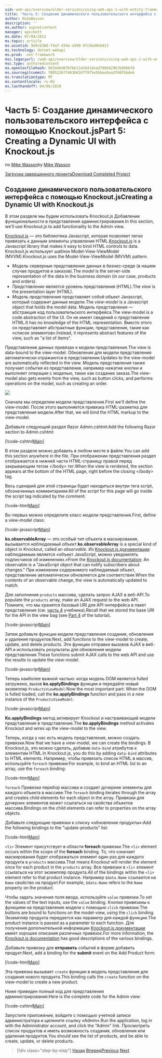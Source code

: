 ```yaml
---
uid: web-api/overview/older-versions/using-web-api-1-with-entity-framework-5/using-web-api-with-entity-framework-part-5
title: 'Часть 5: Создание динамического пользовательского интерфейса с помощью Knockout.js | Документы Microsoft'
author: MikeWasson
description: ''
ms.author: aspnetcontent
manager: wpickett
ms.date: 07/04/2012
ms.topic: article
ms.assetid: 9d9cb3b0-f4a7-434e-a508-9fc0ad0eb813
ms.technology: dotnet-webapi
ms.prod: .net-framework
msc.legacyurl: /web-api/overview/older-versions/using-web-api-1-with-entity-framework-5/using-web-api-with-entity-framework-part-5
msc.type: authoredcontent
ms.openlocfilehash: b63446d076fbb1143641dead788042967b996bf8
ms.sourcegitcommit: f8852267f463b62d7f975e56bea9aa3f68fbbdeb
ms.translationtype: MT
ms.contentlocale: ru-RU
ms.lasthandoff: 04/06/2018
---
```

<a name="part-5-creating-a-dynamic-ui-with-knockoutjs"></a><span data-ttu-id="a3654-102">Часть 5: Создание динамического пользовательского интерфейса с помощью Knockout.js</span><span class="sxs-lookup"><span data-stu-id="a3654-102">Part 5: Creating a Dynamic UI with Knockout.js</span></span>
====================
<span data-ttu-id="a3654-103">по [Mike Wasson](https://github.com/MikeWasson)</span><span class="sxs-lookup"><span data-stu-id="a3654-103">by [Mike Wasson](https://github.com/MikeWasson)</span></span>

[<span data-ttu-id="a3654-104">Загрузка завершенного проекта</span><span class="sxs-lookup"><span data-stu-id="a3654-104">Download Completed Project</span></span>](http://code.msdn.microsoft.com/ASP-NET-Web-API-with-afa30545)

## <a name="creating-a-dynamic-ui-with-knockoutjs"></a><span data-ttu-id="a3654-105">Создание динамического пользовательского интерфейса с помощью Knockout.js</span><span class="sxs-lookup"><span data-stu-id="a3654-105">Creating a Dynamic UI with Knockout.js</span></span>

<span data-ttu-id="a3654-106">В этом разделе мы будем использовать Knockout.js Добавление функциональности в представления администрирования.</span><span class="sxs-lookup"><span data-stu-id="a3654-106">In this section, we'll use Knockout.js to add functionality to the Admin view.</span></span>

<span data-ttu-id="a3654-107">[Knockout.js](http://knockoutjs.com/) — это библиотека Javascript, которая позволяет легко привязать к данным элементы управления HTML.</span><span class="sxs-lookup"><span data-stu-id="a3654-107">[Knockout.js](http://knockoutjs.com/) is a Javascript library that makes it easy to bind HTML controls to data.</span></span> <span data-ttu-id="a3654-108">Knockout.js использует шаблон Model-View-ViewModel (MVVM).</span><span class="sxs-lookup"><span data-stu-id="a3654-108">Knockout.js uses the Model-View-ViewModel (MVVM) pattern.</span></span>

- <span data-ttu-id="a3654-109">*Модель* серверные представление данных в бизнес-среде (в нашем случае продуктов и заказов).</span><span class="sxs-lookup"><span data-stu-id="a3654-109">The *model* is the server-side representation of the data in the business domain (in our case, products and orders).</span></span>
- <span data-ttu-id="a3654-110">*Представление* является уровень представления (HTML).</span><span class="sxs-lookup"><span data-stu-id="a3654-110">The *view* is the presentation layer (HTML).</span></span>
- <span data-ttu-id="a3654-111">*Модель представления* представляет собой объект Javascript, который содержит данные модели.</span><span class="sxs-lookup"><span data-stu-id="a3654-111">The *view-model* is a Javascript object that holds the model data.</span></span> <span data-ttu-id="a3654-112">Модель представления — абстракция код пользовательского интерфейса.</span><span class="sxs-lookup"><span data-stu-id="a3654-112">The view-model is a code abstraction of the UI.</span></span> <span data-ttu-id="a3654-113">Он не имеет сведений о представление HTML.</span><span class="sxs-lookup"><span data-stu-id="a3654-113">It has no knowledge of the HTML representation.</span></span> <span data-ttu-id="a3654-114">Вместо этого он представляет абстрактные функции, представления, такие как «список элементов».</span><span class="sxs-lookup"><span data-stu-id="a3654-114">Instead, it represents abstract features of the view, such as "a list of items".</span></span>

<span data-ttu-id="a3654-115">Представление данных привязан к модели представления.</span><span class="sxs-lookup"><span data-stu-id="a3654-115">The view is data-bound to the view-model.</span></span> <span data-ttu-id="a3654-116">Обновления для модели представления автоматически отражаются в представлении.</span><span class="sxs-lookup"><span data-stu-id="a3654-116">Updates to the view-model are automatically reflected in the view.</span></span> <span data-ttu-id="a3654-117">Модель представления также получает события из представления, например нажатие кнопки и выполняет операции с моделью, таких как создание заказа.</span><span class="sxs-lookup"><span data-stu-id="a3654-117">The view-model also gets events from the view, such as button clicks, and performs operations on the model, such as creating an order.</span></span>

![](using-web-api-with-entity-framework-part-5/_static/image1.png)

<span data-ttu-id="a3654-118">Сначала мы определим модели представления.</span><span class="sxs-lookup"><span data-stu-id="a3654-118">First we'll define the view-model.</span></span> <span data-ttu-id="a3654-119">После этого выполняется привязка HTML-разметка для представления модели.</span><span class="sxs-lookup"><span data-stu-id="a3654-119">After that, we will bind the HTML markup to the view-model.</span></span>

<span data-ttu-id="a3654-120">Добавьте следующий раздел Razor Admin.cshtml:</span><span class="sxs-lookup"><span data-stu-id="a3654-120">Add the following Razor section to Admin.cshtml:</span></span>

[!code-cshtml[Main](using-web-api-with-entity-framework-part-5/samples/sample1.cshtml)]

<span data-ttu-id="a3654-121">В этом разделе можно добавить в любом месте в файле.</span><span class="sxs-lookup"><span data-stu-id="a3654-121">You can add this section anywhere in the file.</span></span> <span data-ttu-id="a3654-122">При отображении представления раздел отображается в нижней части HTML-страницу правой перед закрывающим тегом &lt;/body&gt; тег.</span><span class="sxs-lookup"><span data-stu-id="a3654-122">When the view is rendered, the section appears at the bottom of the HTML page, right before the closing &lt;/body&gt; tag.</span></span>

<span data-ttu-id="a3654-123">Весь сценарий для этой страницы будет находиться внутри тега script, обозначенных комментарием:</span><span class="sxs-lookup"><span data-stu-id="a3654-123">All of the script for this page will go inside the script tag indicated by the comment:</span></span>

[!code-html[Main](using-web-api-with-entity-framework-part-5/samples/sample2.html)]

<span data-ttu-id="a3654-124">Во-первых можно определите класс модели представления.</span><span class="sxs-lookup"><span data-stu-id="a3654-124">First, define a view-model class:</span></span>

[!code-javascript[Main](using-web-api-with-entity-framework-part-5/samples/sample3.js)]

<span data-ttu-id="a3654-125">**ko.observableArray** — это особый тип объекта в маскирования, вызывается *наблюдаемый объект*.</span><span class="sxs-lookup"><span data-stu-id="a3654-125">**ko.observableArray** is a special kind of object in Knockout, called an *observable*.</span></span> <span data-ttu-id="a3654-126">Из [Knockout.js документации](http://knockoutjs.com/documentation/observables.html): наблюдаемым является «объект JavaScript, можно уведомлять подписчиков об изменениях.»</span><span class="sxs-lookup"><span data-stu-id="a3654-126">From the [Knockout.js documentation](http://knockoutjs.com/documentation/observables.html): An observable is a "JavaScript object that can notify subscribers about changes."</span></span> <span data-ttu-id="a3654-127">При изменении содержимого наблюдаемый объект, представление автоматически обновляется для соответствия.</span><span class="sxs-lookup"><span data-stu-id="a3654-127">When the contents of an observable change, the view is automatically updated to match.</span></span>

<span data-ttu-id="a3654-128">Для заполнения `products` массива, сделать запрос AJAX в веб-API.</span><span class="sxs-lookup"><span data-stu-id="a3654-128">To populate the `products` array, make an AJAX request to the web API.</span></span> <span data-ttu-id="a3654-129">Помните, что мы хранятся базовый URI для API-интерфейса в пакет представления (см. [часть 4](using-web-api-with-entity-framework-part-4.md) учебника).</span><span class="sxs-lookup"><span data-stu-id="a3654-129">Recall that we stored the base URI for the API in the view bag (see [Part 4](using-web-api-with-entity-framework-part-4.md) of the tutorial).</span></span>

[!code-javascript[Main](using-web-api-with-entity-framework-part-5/samples/sample4.js?highlight=5)]

<span data-ttu-id="a3654-130">Затем добавьте функции модели представления создания, обновления и удаления продуктов.</span><span class="sxs-lookup"><span data-stu-id="a3654-130">Next, add functions to the view-model to create, update, and delete products.</span></span> <span data-ttu-id="a3654-131">Эти функции отправки вызовов AJAX в веб-API и использовать результаты для обновления модели представления.</span><span class="sxs-lookup"><span data-stu-id="a3654-131">These functions submit AJAX calls to the web API and use the results to update the view-model.</span></span>

[!code-javascript[Main](using-web-api-with-entity-framework-part-5/samples/sample5.js?highlight=7)]

<span data-ttu-id="a3654-132">Теперь наиболее важной частью: когда модель DOM является fulled загружено, вызов **ko.applyBindings** функции и передайте новый экземпляр `ProductsViewModel`:</span><span class="sxs-lookup"><span data-stu-id="a3654-132">Now the most important part: When the DOM is fulled loaded, call the **ko.applyBindings** function and pass in a new instance of the `ProductsViewModel`:</span></span>

[!code-javascript[Main](using-web-api-with-entity-framework-part-5/samples/sample6.js)]

<span data-ttu-id="a3654-133">**Ko.applyBindings** метод активирует Knockout и настраивающий модели представления в представление.</span><span class="sxs-lookup"><span data-stu-id="a3654-133">The **ko.applyBindings** method activates Knockout and wires up the view-model to the view.</span></span>

<span data-ttu-id="a3654-134">Теперь, когда у нас есть модель представления, можно создать привязки.</span><span class="sxs-lookup"><span data-stu-id="a3654-134">Now that we have a view-model, we can create the bindings.</span></span> <span data-ttu-id="a3654-135">В Knockout.js, это можно сделать, добавив `data-bind` атрибутов к элементам HTML.</span><span class="sxs-lookup"><span data-stu-id="a3654-135">In Knockout.js, you do this by adding `data-bind` attributes to HTML elements.</span></span> <span data-ttu-id="a3654-136">Например, чтобы привязать список HTML в массив, используйте `foreach` привязки:</span><span class="sxs-lookup"><span data-stu-id="a3654-136">For example, to bind an HTML list to an array, use the `foreach` binding:</span></span>

[!code-html[Main](using-web-api-with-entity-framework-part-5/samples/sample7.html?highlight=1)]

<span data-ttu-id="a3654-137">`foreach` Привязки перебор массива и создает дочерние элементы для каждого объекта в массиве.</span><span class="sxs-lookup"><span data-stu-id="a3654-137">The `foreach` binding iterates through the array and creates child elements for each object in the array.</span></span> <span data-ttu-id="a3654-138">Привязки для дочерних элементов может ссылаться на свойства объектов массива.</span><span class="sxs-lookup"><span data-stu-id="a3654-138">Bindings on the child elements can refer to properties on the array objects.</span></span>

<span data-ttu-id="a3654-139">Добавьте следующие привязки к списку «обновление продукты»:</span><span class="sxs-lookup"><span data-stu-id="a3654-139">Add the following bindings to the "update-products" list:</span></span>

[!code-html[Main](using-web-api-with-entity-framework-part-5/samples/sample8.html)]

<span data-ttu-id="a3654-140">`<li>` Элемент присутствует в области **foreach** привязки.</span><span class="sxs-lookup"><span data-stu-id="a3654-140">The `<li>` element occurs within the scope of the **foreach** binding.</span></span> <span data-ttu-id="a3654-141">То, что означает маскирования будет отображаться элемент один раз для каждого продукта в `products` массива.</span><span class="sxs-lookup"><span data-stu-id="a3654-141">That means Knockout will render the element once for each product in the `products` array.</span></span> <span data-ttu-id="a3654-142">Все привязки в `<li>` элемент ссылаться на этот экземпляр продукта.</span><span class="sxs-lookup"><span data-stu-id="a3654-142">All of the bindings within the `<li>` element refer to that product instance.</span></span> <span data-ttu-id="a3654-143">Например `$data.Name` ссылается на `Name` свойство на продукт.</span><span class="sxs-lookup"><span data-stu-id="a3654-143">For example, `$data.Name` refers to the `Name` property on the product.</span></span>

<span data-ttu-id="a3654-144">Чтобы задать значения поля ввода, используйте `value` привязки.</span><span class="sxs-lookup"><span data-stu-id="a3654-144">To set the values of the text inputs, use the `value` binding.</span></span> <span data-ttu-id="a3654-145">Кнопки привязаны к функциям на представление модели с помощью `click` привязки.</span><span class="sxs-lookup"><span data-stu-id="a3654-145">The buttons are bound to functions on the model-view, using the `click` binding.</span></span> <span data-ttu-id="a3654-146">Экземпляр продукта передается как параметр для каждой функции.</span><span class="sxs-lookup"><span data-stu-id="a3654-146">The product instance is passed as a parameter to each function.</span></span> <span data-ttu-id="a3654-147">Для получения дополнительной информации [Knockout.js документации](http://knockoutjs.com/documentation/observables.html) имеет хорошее описания различных привязок.</span><span class="sxs-lookup"><span data-stu-id="a3654-147">For more information, the [Knockout.js documentation](http://knockoutjs.com/documentation/observables.html) has good descriptions of the various bindings.</span></span>

<span data-ttu-id="a3654-148">Добавьте привязку для **отправить** событий в форме добавить продукт:</span><span class="sxs-lookup"><span data-stu-id="a3654-148">Next, add a binding for the **submit** event on the Add Product form:</span></span>

[!code-html[Main](using-web-api-with-entity-framework-part-5/samples/sample9.html)]

<span data-ttu-id="a3654-149">Эта привязка вызывает `create` функции в модель представления для создания нового продукта.</span><span class="sxs-lookup"><span data-stu-id="a3654-149">This binding calls the `create` function on the view-model to create a new product.</span></span>

<span data-ttu-id="a3654-150">Ниже приведен полный код для представления администрирования:</span><span class="sxs-lookup"><span data-stu-id="a3654-150">Here is the complete code for the Admin view:</span></span>

[!code-cshtml[Main](using-web-api-with-entity-framework-part-5/samples/sample10.cshtml)]

<span data-ttu-id="a3654-151">Запустите приложение, войдите с помощью учетной записи администратора и щелкните ссылку «Admin».</span><span class="sxs-lookup"><span data-stu-id="a3654-151">Run the application, log in with the Administrator account, and click the "Admin" link.</span></span> <span data-ttu-id="a3654-152">Просмотреть список продуктов и иметь возможность создания, обновления или удаления продуктов.</span><span class="sxs-lookup"><span data-stu-id="a3654-152">You should see the list of products, and be able to create, update, or delete products.</span></span>

> [!div class="step-by-step"]
> <span data-ttu-id="a3654-153">[Назад](using-web-api-with-entity-framework-part-4.md)
> [Вперед](using-web-api-with-entity-framework-part-6.md)</span><span class="sxs-lookup"><span data-stu-id="a3654-153">[Previous](using-web-api-with-entity-framework-part-4.md)
[Next](using-web-api-with-entity-framework-part-6.md)</span></span>
